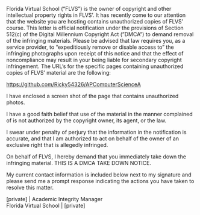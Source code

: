 Florida Virtual School (“FLVS”) is the owner of copyright and other intellectual property rights in FLVS’. It has recently come to our attention that the website you are hosting contains unauthorized copies of FLVS’ course. This letter is official notification under the provisions of Section 512(c) of the Digital Millennium Copyright Act (”DMCA”) to demand removal of the infringing materials. Please be advised that law requires you, as a service provider, to “expeditiously remove or disable access to” the infringing photographs upon receipt of this notice and that the effect of noncompliance may result in your being liable for secondary copyright infringement. The URL’s for the specific pages containing unauthorized copies of FLVS’ material are the following: 

https://github.com/Ricky54326/APComputerScienceA

I have enclosed a screen shot of the page that contains unauthorized photos.

I have a good faith belief that use of the material in the manner complained of is not authorized by the copyright owner, its agent, or the law.

I swear under penalty of perjury that the information in the notification is accurate, and that I am authorized to act on behalf of the owner of an exclusive right that is allegedly infringed.

On behalf of FLVS, I hereby demand that you immediately take down the infringing material. THIS IS A DMCA TAKE DOWN NOTICE.

My current contact information is included below next to my signature and please send me a prompt response indicating the actions you have taken to resolve this matter.

[private] | Academic Integrity Manager  
Florida Virtual School | [private]
